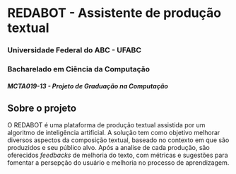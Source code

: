 # REDABOT - Assistente de produção textual

### Universidade Federal do ABC - UFABC

### Bacharelado em Ciência da Computação

##### MCTA019-13 - Projeto de Graduação na Computação



## Sobre o projeto

O REDABOT é uma plataforma de produção textual assistida por um algoritmo de inteligência artificial. A solução tem como objetivo melhorar diversos aspectos da composição textual, baseado no contexto em que são produzidos e seu público alvo. Após a analise de cada produção, são oferecidos *feedbacks* de melhoria do texto, com métricas e sugestões para fomentar a persepção do usuário e melhoria no processo de aprendizagem. 




